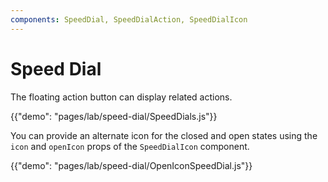 ```yaml
---
components: SpeedDial, SpeedDialAction, SpeedDialIcon
---
```


# Speed Dial

The floating action button can display related actions.

{{"demo": "pages/lab/speed-dial/SpeedDials.js"}}

You can provide an alternate icon for the closed and open states using the `icon` and `openIcon` props
of the `SpeedDialIcon` component.

{{"demo": "pages/lab/speed-dial/OpenIconSpeedDial.js"}}
